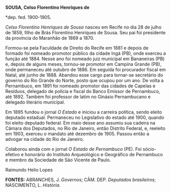 **SOUSA, Celso Florentino Henriques de**

\*dep. fed. 1900-1905.

*Celso Florentino Henriques de Sousa* nasceu em Recife no dia 28 de
julho de 1859, filho de Brás Florentino Henriques de Sousa. Seu pai foi
presidente da província do Maranhão de 1869 a 1870.

Formou-se pela Faculdade de Direito do Recife em 1881 e depois de
formado foi nomeado promotor público da cidade Ingá (PB), onde exerceu a
função até 1884. Nesse ano foi nomeado juiz municipal em Bananeiras (PB)
e, depois de alguns meses, tornou-se promotor em Campina Grande (PB),
onde permaneceu até outubro de 1886. Em seguida foi procurador fiscal em
Natal, até junho de 1888. Abandou esse cargo para tornar-se secretário
do governo do Rio Grande do Norte, posto que ocupou por um ano. De volta
a Pernambuco, em 1891 foi nomeado promotor das cidades de Capelas e
Resíduos, delegado de polícia e fiscal do Banco Emissor de Pernambuco,
até 1892. Também foi professor de latim no Ginásio Pernambucano e
delegado literário municipal.

Em 1895 fundou o jornal *O Estado* e iniciou a carreira política, sendo
eleito deputado estadual. Permaneceu no Legislativo do estado até 1900,
quando foi eleito deputado federal. Em maio desse ano assumiu sua
cadeira na Câmara dos Deputados, no Rio de Janeiro, então Distrito
Federal, e, reeleito em 1903, exerceu o mandato até dezembro de 1905.
Passou então a advogar na cidade do Rio de Janeiro.

Colaborou ainda com o jornal *O Estado de Pernambuco* (PE). Foi
sócio-efetivo e honorário do Instituto Arqueológico e Geográfico de
Pernambuco e membro da Sociedade de São Vicente de Paulo.

Raimundo Helio Lopes

**FONTES:** ABRANCHES, J. *Governos*; CÂM. DEP. *Deputados brasileiros*;
NASCIMENTO, L. *História.*
